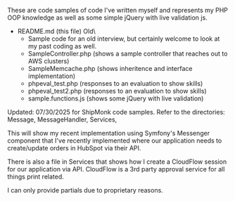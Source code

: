 These are code samples of code I've written myself and represents my PHP OOP knowledge as well as some simple jQuery with live validation js.

- README.md (this file)
  Old\
   - Sample code for an old interview, but certainly welcome to look at my past coding as well.
   - SampleController.php (shows a sample controller that reaches out to AWS clusters)
   - SampleMemcache.php   (shows inheritence and interface implementation)
   - phpeval_test.php     (responses to an evaluation to show skills)
   - phpeval_test2.php    (responses to an evaluation to show skills)
   - sample.functions.js  (shows some jQuery with live validation)

Updated: 07/30/2025 for ShipMonk code samples.
Refer to the directories: Message, MessageHandler, Services, 

   This will show my recent implementation using Symfony's Messenger component that I've recently implemented
   where our application needs to create/update orders in HubSpot via their API.

   There is also a file in Services that shows how I create a CloudFlow session for our application via API. CloudFlow
   is a 3rd party approval service for all things print related.

   I can only provide partials due to proprietary reasons.

